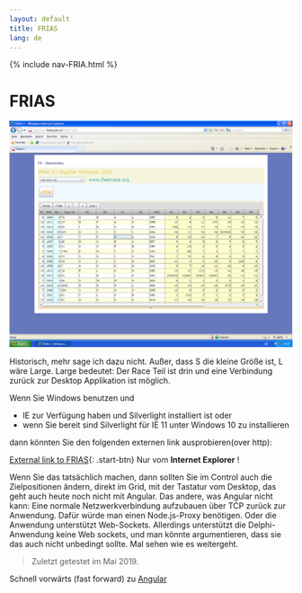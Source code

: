 ```yaml
---
layout: default
title: FRIAS
lang: de
---
```

{% include nav-FRIA.html %}

# FRIAS

![FRIAS-1](../images/FRIAS-1.png)

Historisch, mehr sage ich dazu nicht.
Außer, dass S die kleine Größe ist, L wäre Large.
Large bedeutet: Der Race Teil ist drin und eine Verbindung zurück zur Desktop Applikation ist möglich.

Wenn Sie Windows benutzen und

- IE zur Verfügung haben und Silverlight installiert ist oder
- wenn Sie bereit sind Silverlight für IE 11 unter Windows 10 zu installieren

dann könnten Sie den folgenden externen link ausprobieren(over http):

[External link to FRIAS](http://federgraph.de/FRIAS-1.html){: .start-btn}  Nur vom **Internet Explorer** !

Wenn Sie das tatsächlich machen, dann sollten Sie im Control auch die Zielpositionen ändern,
direkt im Grid, mit der Tastatur vom Desktop, das geht auch heute noch nicht mit Angular.
Das andere, was Angular nicht kann: Eine normale Netzwerkverbindung aufzubauen über TCP zurück zur Anwendung.
Dafür würde man einen Node.js-Proxy benötigen. Oder die Anwendung unterstützt Web-Sockets.
Allerdings unterstützt die Delphi-Anwendung keine Web sockets, und man könnte argumentieren, 
dass sie das auch nicht unbedingt sollte. Mal sehen wie es weitergeht.

> Zuletzt getestet im Mai 2019.

Schnell vorwärts (fast forward) zu [Angular](../angular/FREO.html)